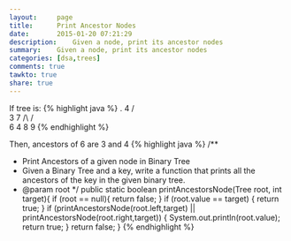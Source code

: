 ```yaml
---
layout:     page
title:      Print Ancestor Nodes
date:       2015-01-20 07:21:29
description:    Given a node, print its ancestor nodes
summary:    Given a node, print its ancestor nodes
categories: [dsa,trees]
comments: true
tawkto: true
share: true
---
```

If tree is:
{% highlight java %}
    .
    4
    /\
   3  7
  /\  /\
 6 4  8 9
{% endhighlight %}

Then, ancestors of 6 are 3 and 4
{% highlight java %}
/**
 * Print Ancestors of a given node in Binary Tree
 * Given a Binary Tree and a key, write a function that prints all the ancestors of the key in the given binary tree.
 * @param root
 */
public static boolean printAncestorsNode(Tree root, int target){
    if (root == null){
        return false;
    }
    if (root.value == target) {
        return true;
    }
    if (printAncestorsNode(root.left,target) || printAncestorsNode(root.right,target)) {
        System.out.println(root.value);
        return true;
    }
    return false;
}
{% endhighlight %}
